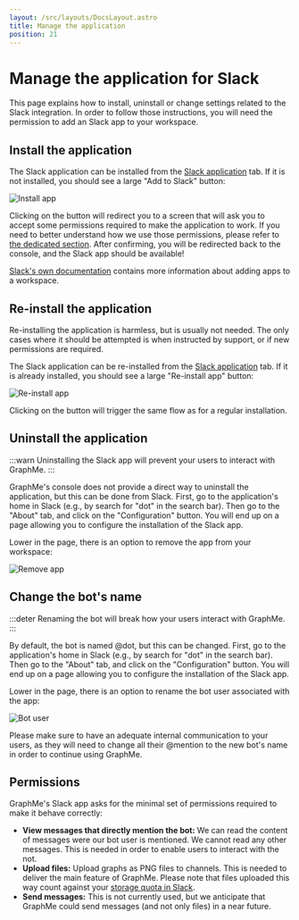 ```yaml
---
layout: /src/layouts/DocsLayout.astro
title: Manage the application
position: 21
---
```


# Manage the application for Slack

This page explains how to install, uninstall or change settings related to the Slack integration.
In order to follow those instructions, you will need the permission to add an Slack app to your workspace.

## Install the application

The Slack application can be installed from the [Slack application](https://console.graphme.app/slack) tab.
If it is not installed, you should see a large "Add to Slack" button:

![Install app](/images/install-app.png)

Clicking on the button will redirect you to a screen that will ask you to accept some permissions required to make the application to work.
If you need to better understand how we use those permissions, please refer to [the dedicated section](#permissions).
After confirming, you will be redirected back to the console, and the Slack app should be available!

[Slack's own documentation](https://slack.com/help/articles/202035138-Add-apps-to-your-Slack-workspace) contains more information about adding apps to a workspace.

## Re-install the application

Re-installing the application is harmless, but is usually not needed.
The only cases where it should be attempted is when instructed by support, or if new permissions are required.

The Slack application can be re-installed from the [Slack application](https://console.graphme.app/slack) tab.
If it is already installed, you should see a large "Re-install app" button:

![Re-install app](/images/reinstall-app.png)

Clicking on the button will trigger the same flow as for a regular installation.

## Uninstall the application

:::warn
Uninstalling the Slack app will prevent your users to interact with GraphMe.
:::

GraphMe's console does not provide a direct way to uninstall the application, but this can be done from Slack.
First, go to the application's home in Slack (e.g., by search for "dot" in the search bar).
Then go to the "About" tab, and click on the "Configuration" button.
You will end up on a page allowing you to configure the installation of the Slack app.

Lower in the page, there is an option to remove the app from your workspace:

![Remove app](/images/remove-app.png)

## Change the bot's name

:::deter
Renaming the bot will break how your users interact with GraphMe.
:::

By default, the bot is named @dot, but this can be changed.
First, go to the application's home in Slack (e.g., by search for "dot" in the search bar).
Then go to the "About" tab, and click on the "Configuration" button.
You will end up on a page allowing you to configure the installation of the Slack app.

Lower in the page, there is an option to rename the bot user associated with the app:

![Bot user](/images/bot-user.png)

Please make sure to have an adequate internal communication to your users, as they will need to change all their @mention to the new bot's name in order to continue using GraphMe.

## Permissions

GraphMe's Slack app asks for the minimal set of permissions required to make it behave correctly:

* **View messages that directly mention the bot:**
  We can read the content of messages were our bot user is mentioned.
  We cannot read any other messages.
  This is needed in order to enable users to interact with the not.
* **Upload files:**
  Upload graphs as PNG files to channels.
  This is needed to deliver the main feature of GraphMe.
  Please note that files uploaded this way count against your [storage quota in Slack](https://slack.com/help/articles/360035940353-File-storage-in-Slack).
* **Send messages:**
  This is not currently used, but we anticipate that GraphMe could send messages (and not only files) in a near future.